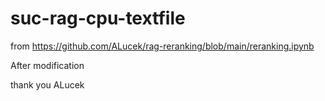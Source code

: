 # suc-rag-cpu-textfile



from
https://github.com/ALucek/rag-reranking/blob/main/reranking.ipynb

After modification

thank you ALucek
